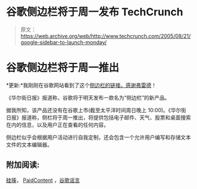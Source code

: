 # 谷歌侧边栏将于周一发布 TechCrunch

> 原文：<https://web.archive.org/web/http://www.techcrunch.com/2005/08/21/google-sidebar-to-launch-monday/>

# 谷歌侧边栏将于周一推出

*更新:*我刚刚在谷歌网站看到了这个[侧边栏的链接。感谢](https://web.archive.org/web/20221002121950/http://desktop.google.com/features.html#sidebar)[弗雷德](https://web.archive.org/web/20221002121950/http://www.fzelders.nl/weblog/?p=1279)！

《华尔街日报》报道称，谷歌将于明天发布一款名为“侧边栏”的新产品。

据我所知，该产品还没有在谷歌上市(截至太平洋时间周日晚上 10:00)。《华尔街日报》报道称，侧栏将于周一推出，将提供包括电子邮件、天气、股票和桌面搜索在内的信息，以及用户正在查看的任何内容。

侧边栏似乎会根据用户活动进行自我定制，还会包含一个允许用户编写和存储文本文件的文本编辑器。

## 附加阅读:

[硅揍](https://web.archive.org/web/20221002121950/http://www.siliconbeat.com/entries/2005/08/21/google_sidebar.html)， [PaidContent](https://web.archive.org/web/20221002121950/http://www.paidcontent.org/pc/arch/2005_08_22.shtml#015450) ，[谷歌谣言](https://web.archive.org/web/20221002121950/http://www.googlerumors.com/2005/08/22/google-sidebar-new-application/)